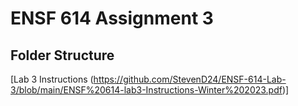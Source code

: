 # ENSF 614 Assignment 3

## Folder Structure 
[Lab 3 Instructions (https://github.com/StevenD24/ENSF-614-Lab-3/blob/main/ENSF%20614-lab3-Instructions-Winter%202023.pdf)]
